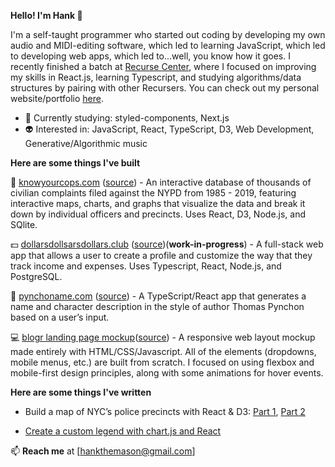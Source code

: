 **Hello!  I'm Hank 👋**

I'm a self-taught programmer who started out coding by developing my own audio and MIDI-editing software, which led to learning JavaScript, which led to developing web apps, which led to...well, you know how it goes.  I recently finished a batch at [Recurse Center](https://www.recurse.com), where I focused on improving my skills in React.js, learning Typescript, and studying algorithms/data structures by pairing with other Recursers.  You can check out my personal website/portfolio [here](https://hankthemason.github.io).

- 📓  Currently studying: styled-components, Next.js
- 👽  Interested in: JavaScript, React, TypeScript, D3, Web Development, Generative/Algorithmic music

**Here are some things I've built**

👮  [knowyourcops.com](https://knowyourcops.com) ([source](https://github.com/hankthemason/knowyourcops.nyc)) - An interactive database of thousands of civilian complaints filed against the NYPD from 1985 - 2019, featuring interactive maps, charts, and graphs that visualize the data and break it down by individual officers and precincts. Uses React, D3, Node.js, and SQlite.

💵  [dollarsdollsarsdollars.club](https://dollarsdollarsdollars.club) ([source](https://github.com/hankthemason/finances-tracker))(**work-in-progress**)  - A full-stack web app that allows a user to create a profile and customize the way that they track income and expenses. Uses Typescript, React, Node.js, and PostgreSQL.

📙  [pynchoname.com](https://pynchoname.com) ([source](https://github.com/hankthemason/pynchon-name-generator)) - A TypeScript/React app that generates a name and character description in the style of author Thomas Pynchon based on a user’s input.

:computer: [blogr landing page mockup](https://hankthemason.github.io/https://hankthemason.github.io/blogr-landing-page-main/)([source](https://github.com/hankthemason/blogr-landing-page-main)) - A responsive web layout mockup made entirely with HTML/CSS/Javascript. All of the elements (dropdowns, mobile menus, etc.) are built from scratch. I focused on using flexbox and mobile-first design principles, along with some animations for hover events.

**Here are some things I've written**

- Build a map of NYC’s police precincts with React & D3: [Part 1](https://hankthemason.medium.com/build-a-map-of-nycs-police-precincts-with-react-d3-part-1-ae4b433def5c), [Part 2](https://hankthemason.medium.com/build-a-map-of-nycs-police-precincts-with-react-d3-part-2-f02620395bf5)

- [Create a custom legend with chart.js and React](https://hankthemason.medium.com/using-chart-jss-legendcallback-and-generatelegend-with-react-hooks-4eb8a9f5ea4d)

:mailbox: **Reach me** at [hankthemason@gmail.com]

